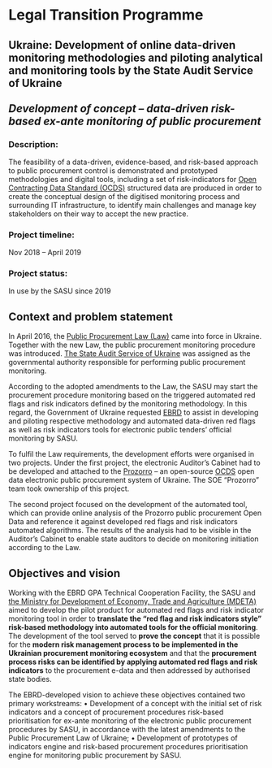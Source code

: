 # Legal Transition Programme

## Ukraine: Development of online data-driven monitoring methodologies and piloting analytical and monitoring tools by the State Audit Service of Ukraine </br> </br> _Development of concept – data-driven risk-based ex-ante monitoring of public procurement_

### Description:
The feasibility of a data-driven, evidence-based, and risk-based approach to public procurement control is demonstrated and prototyped methodologies and digital tools, including a set of risk-indicators for [Open Contracting Data Standard (OCDS)](https://standard.open-contracting.org/latest/en/) structured data are produced in order to create the conceptual design of the digitised monitoring process and surrounding IT infrastructure, to identify main challenges and manage key stakeholders on their way to accept the new practice.

### Project timeline:

Nov 2018 – April 2019

### Project status:
In use by the SASU since 2019

## Context and problem statement
In April 2016, the [Public Procurement Law (Law)](https://zakon.rada.gov.ua/laws/show/922-19) came into force in Ukraine. Together with the new Law, the public procurement monitoring procedure was introduced. [The State Audit Service of Ukraine](http://www.dkrs.gov.ua/kru/en/) was assigned as the governmental authority responsible for performing public procurement monitoring.

According to the adopted amendments to the Law, the SASU may start the procurement procedure monitoring based on the triggered automated red flags and risk indicators defined by the monitoring methodology. In this regard, the Government of Ukraine requested [EBRD](https://www.ebrd.com/home) to assist in developing and piloting respective methodology and automated data-driven red flags as well as risk indicators tools for electronic public tenders’ official monitoring by SASU.

To fulfil the Law requirements, the development efforts were organised in two projects. Under the first project, the electronic Auditor’s Cabinet had to be developed and attached to the [Prozorro](https://prozorro.gov.ua) – an open-source [OCDS](https://standard.open-contracting.org/latest/en/) open data electronic public procurement system of Ukraine. The SOE “Prozorro” team took ownership of this project. 

The second project focused on the development of the automated tool, which can provide online analysis of the Prozorro public procurement Open Data and reference it against developed red flags and risk indicators automated algorithms. The results of the analysis had to be visible in the Auditor’s Cabinet to enable state auditors to decide on monitoring initiation according to the Law.

## Objectives and vision
Working with the EBRD GPA Technical Cooperation Facility, the SASU and [the Ministry for Development of Economy, Trade and Agriculture (MDETA)](https://www.me.gov.ua/?lang=en-GB) aimed to develop the pilot product for automated red flags and risk indicator monitoring tool in order to **translate the “red flag and risk indicators style” risk-based methodology into automated tools for the official monitoring**. The development of the tool served to **prove the concept** that it is possible for the **modern risk management process to be implemented in the Ukrainian procurement monitoring ecosystem** and that the **procurement process risks can be identified by applying automated red flags and risk indicators** to the procurement e-data and then addressed by authorised state bodies.

The EBRD-developed vision to achieve these objectives contained two primary workstreams:
•	Development of a concept with the initial set of risk indicators and a concept of procurement procedures risk-based prioritisation for ex-ante monitoring of the electronic public procurement procedures by SASU, in accordance with the latest amendments to the Public Procurement Law of Ukraine;
•	Development of prototypes of indicators engine and risk-based procurement procedures prioritisation engine for monitoring public procurement by SASU.
